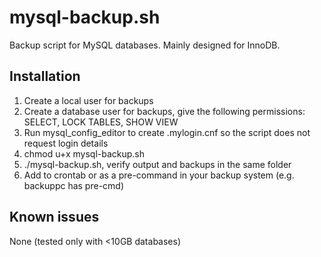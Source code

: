 # mysql-backup.sh
Backup script for MySQL databases. Mainly designed for InnoDB.

## Installation
1. Create a local user for backups
2. Create a database user for backups, give the following permissions: SELECT, LOCK TABLES, SHOW VIEW
3. Run mysql_config_editor to create .mylogin.cnf so the script does not request login details
4. chmod u+x mysql-backup.sh
5. ./mysql-backup.sh, verify output and backups in the same folder
6. Add to crontab or as a pre-command in your backup system (e.g. backuppc has pre-cmd)

## Known issues
None (tested only with <10GB databases)
